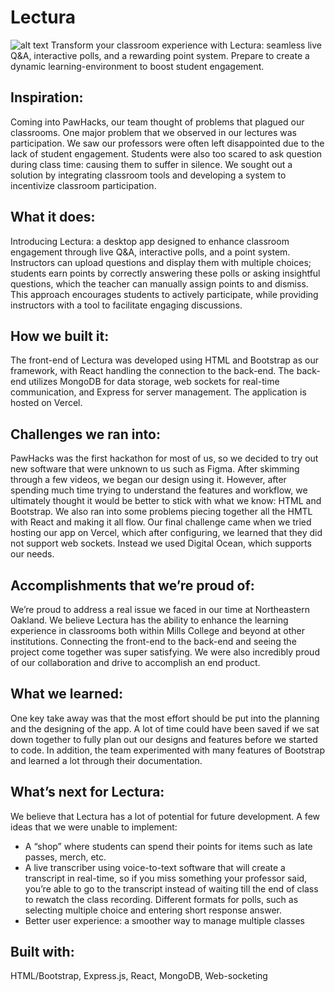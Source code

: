 # Lectura 
![alt text](https://github.com/ryankamiri/PawHacks/blob/main/frontend/static/images/logo.png?raw=true)
Transform your classroom experience with Lectura: seamless live Q&A, interactive polls, and a rewarding point system. Prepare to create a dynamic learning-environment to boost student engagement. 

## Inspiration:
Coming into PawHacks, our team thought of problems that plagued our classrooms. One major problem that we observed in our lectures was participation. We saw our professors were often left disappointed due to the lack of student engagement. Students were also too scared to ask question during class time: causing them to suffer in silence. We sought out a solution by integrating classroom tools and developing a system to incentivize classroom participation.
## What it does:
Introducing Lectura: a desktop app designed to enhance classroom engagement through live Q&A, interactive polls, and a point system. Instructors can upload questions and display them with multiple choices; students earn points by correctly answering these polls or asking insightful questions, which the teacher can manually assign points to and dismiss. This approach encourages students to actively participate, while providing instructors with a tool to facilitate engaging discussions.

## How we built it:
The front-end of Lectura was developed using HTML and Bootstrap as our framework, with React handling the connection to the back-end. The back-end utilizes MongoDB for data storage, web sockets for real-time communication, and Express for server management. The application is hosted on Vercel. 

## Challenges we ran into: 
PawHacks was the first hackathon for most of us, so we decided to try out new software that were unknown to us such as Figma. After skimming through a few videos, we began our design using it. However, after spending much time trying to understand the features and workflow, we ultimately thought it would be better to stick with what we know: HTML and Bootstrap. We also ran into some problems piecing together all the HMTL with React and making it all flow. Our final challenge came when we tried hosting our app on Vercel, which after configuring, we learned that they did not support web sockets. Instead we used Digital Ocean, which supports our needs.

## Accomplishments that we’re proud of:
We’re proud to address a real issue we faced in our time at Northeastern Oakland. We believe Lectura has the ability to enhance the learning experience in classrooms both within Mills College and beyond at other institutions.
Connecting the front-end to the back-end and seeing the project come together was super satisfying. We were also incredibly proud of our collaboration and drive to accomplish an end product. 

## What we learned:
One key take away was that the most effort should be put into the planning and the designing of the app. A lot of time could have been saved if we sat down together to fully plan out our designs and features before we started to code. In addition, the team experimented with many features of Bootstrap and learned a lot through their documentation.


## What’s next for Lectura:
We believe that Lectura has a lot of potential for future development. A few ideas that we were unable to implement: 
- A “shop” where students can spend their points for items such as late passes, merch, etc. 
- A live transcriber using voice-to-text software that will create a transcript in real-time, so if you miss something your professor said, you’re able to go to the transcript instead of waiting till the end of class to rewatch the class recording. 
Different formats for polls, such as selecting multiple choice and entering short response answer. 
- Better user experience: a smoother way to manage multiple classes 

## Built with: 
HTML/Bootstrap, Express.js, React, MongoDB, Web-socketing